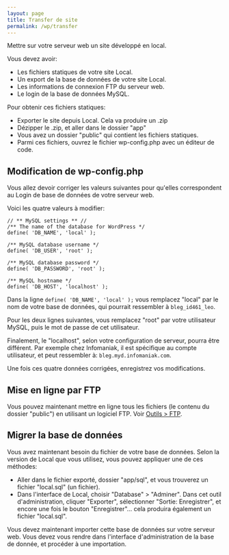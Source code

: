 ```yaml
---
layout: page
title: Transfer de site
permalink: /wp/transfer
---
```


Mettre sur votre serveur web un site développé en local.

Vous devez avoir:
- Les fichiers statiques de votre site Local.
- Un export de la base de données de votre site Local.
- Les informations de connexion FTP du serveur web.
- Le login de la base de données MySQL.

Pour obtenir ces fichiers statiques:

- Exporter le site depuis Local. Cela va produire un .zip
- Dézipper le .zip, et aller dans le dossier "app"
- Vous avez un dossier "public" qui contient les fichiers statiques.
- Parmi ces fichiers, ouvrez le fichier wp-config.php avec un éditeur de code.

## Modification de wp-config.php

Vous allez devoir corriger les valeurs suivantes pour qu'elles correspondent au Login de base de données de votre serveur web.

Voici les quatre valeurs à modifier:

```
// ** MySQL settings ** //
/** The name of the database for WordPress */
define( 'DB_NAME', 'local' );

/** MySQL database username */
define( 'DB_USER', 'root' );

/** MySQL database password */
define( 'DB_PASSWORD', 'root' );

/** MySQL hostname */
define( 'DB_HOST', 'localhost' );
```

Dans la ligne `define( 'DB_NAME', 'local' );` vous remplacez "local" par le nom de votre base de données, qui pourrait ressembler à `bleg_id461_leo`.

Pour les deux lignes suivantes, vous remplacez "root" par votre utilisateur MySQL, puis le mot de passe de cet utilisateur.

Finalement, le "localhost", selon votre configuration de serveur, pourra être différent. Par exemple chez Infomaniak, il est spécifique au compte utilisateur, et peut ressembler à: `bleg.myd.infomaniak.com`.

Une fois ces quatre données corrigées, enregistrez vos modifications.

## Mise en ligne par FTP

Vous pouvez maintenant mettre en ligne tous les fichiers (le contenu du dossier "public") en utilisant un logiciel FTP. Voir [Outils > FTP](https://cours-web.ch/outils/ftp/).

## Migrer la base de données

Vous avez maintenant besoin du fichier de votre base de données. Selon la version de Local que vous utilisez, vous pouvez appliquer une de ces méthodes:

- Aller dans le fichier exporté, dossier "app/sql", et vous trouverez un fichier "local.sql" (un fichier).
- Dans l'interface de Local, choisir "Database" > "Adminer". Dans cet outil d'administration, cliquer "Exporter", sélectionner "Sortie: Enregistrer", et encore une fois le bouton "Enregistrer"... cela produira également un fichier "local.sql".

Vous devez maintenant importer cette base de données sur votre serveur web. Vous devez vous rendre dans l'interface d'administration de la base de donnée, et procéder à une importation.



